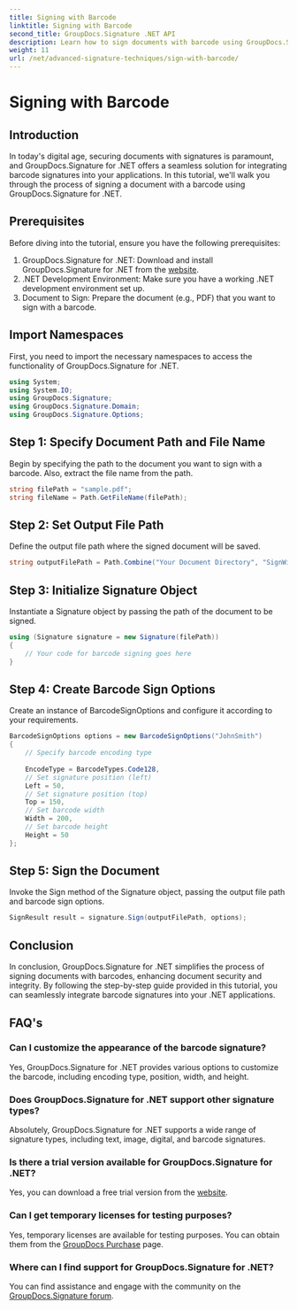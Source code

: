 ```yaml
---
title: Signing with Barcode
linktitle: Signing with Barcode
second_title: GroupDocs.Signature .NET API
description: Learn how to sign documents with barcode using GroupDocs.Signature for .NET. Follow our step-by-step guide for seamless integration.
weight: 11
url: /net/advanced-signature-techniques/sign-with-barcode/
---
```


# Signing with Barcode

## Introduction
In today's digital age, securing documents with signatures is paramount, and GroupDocs.Signature for .NET offers a seamless solution for integrating barcode signatures into your applications. In this tutorial, we'll walk you through the process of signing a document with a barcode using GroupDocs.Signature for .NET.
## Prerequisites
Before diving into the tutorial, ensure you have the following prerequisites:
1. GroupDocs.Signature for .NET: Download and install GroupDocs.Signature for .NET from the [website](https://releases.groupdocs.com/signature/net/).
2. .NET Development Environment: Make sure you have a working .NET development environment set up.
3. Document to Sign: Prepare the document (e.g., PDF) that you want to sign with a barcode.

## Import Namespaces
First, you need to import the necessary namespaces to access the functionality of GroupDocs.Signature for .NET.
```csharp
using System;
using System.IO;
using GroupDocs.Signature;
using GroupDocs.Signature.Domain;
using GroupDocs.Signature.Options;
```
## Step 1: Specify Document Path and File Name
Begin by specifying the path to the document you want to sign with a barcode. Also, extract the file name from the path.
```csharp
string filePath = "sample.pdf";
string fileName = Path.GetFileName(filePath);
```
## Step 2: Set Output File Path
Define the output file path where the signed document will be saved.
```csharp
string outputFilePath = Path.Combine("Your Document Directory", "SignWithBarcode", fileName);
```
## Step 3: Initialize Signature Object
Instantiate a Signature object by passing the path of the document to be signed.
```csharp
using (Signature signature = new Signature(filePath))
{
    // Your code for barcode signing goes here
}
```
## Step 4: Create Barcode Sign Options
Create an instance of BarcodeSignOptions and configure it according to your requirements.
```csharp
BarcodeSignOptions options = new BarcodeSignOptions("JohnSmith")
{
	// Specify barcode encoding type
	
    EncodeType = BarcodeTypes.Code128,
    // Set signature position (left)
	Left = 50,
	// Set signature position (top)
    Top = 150,
	// Set barcode width
    Width = 200,
	// Set barcode height
    Height = 50
};
```
## Step 5: Sign the Document
Invoke the Sign method of the Signature object, passing the output file path and barcode sign options.
```csharp
SignResult result = signature.Sign(outputFilePath, options);
```

## Conclusion
In conclusion, GroupDocs.Signature for .NET simplifies the process of signing documents with barcodes, enhancing document security and integrity. By following the step-by-step guide provided in this tutorial, you can seamlessly integrate barcode signatures into your .NET applications.
## FAQ's
### Can I customize the appearance of the barcode signature?
Yes, GroupDocs.Signature for .NET provides various options to customize the barcode, including encoding type, position, width, and height.
### Does GroupDocs.Signature for .NET support other signature types?
Absolutely, GroupDocs.Signature for .NET supports a wide range of signature types, including text, image, digital, and barcode signatures.
### Is there a trial version available for GroupDocs.Signature for .NET?
Yes, you can download a free trial version from the [website](https://releases.groupdocs.com/).
### Can I get temporary licenses for testing purposes?
Yes, temporary licenses are available for testing purposes. You can obtain them from the [GroupDocs Purchase](https://purchase.groupdocs.com/temporary-license/) page.
### Where can I find support for GroupDocs.Signature for .NET?
You can find assistance and engage with the community on the [GroupDocs.Signature forum](https://forum.groupdocs.com/c/signature/13).
